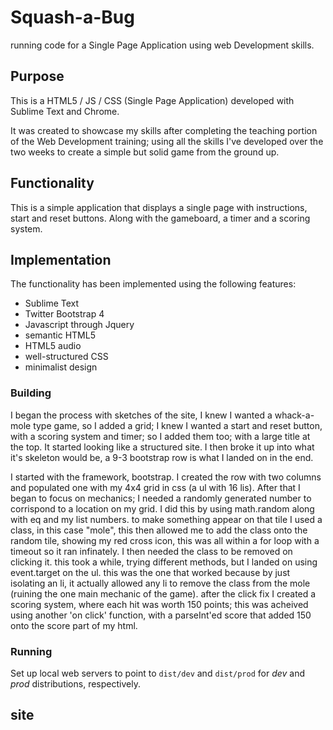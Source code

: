 
Squash-a-Bug
================

running code for a Single Page Application using web Development skills.

## Purpose

This is a HTML5 / JS / CSS (Single Page Application) developed with Sublime Text and Chrome.

It was created to showcase my skills after completing the teaching portion of the Web Development training; using all the skills I've developed over the two weeks to create a simple but solid game from the ground up.

## Functionality

This is a simple application that displays a single page with instructions, start and reset buttons. Along with the gameboard, a timer and a scoring system. 

## Implementation

The functionality has been implemented using the following features:

* Sublime Text
* Twitter Bootstrap 4
* Javascript through Jquery
* semantic HTML5
* HTML5 audio
* well-structured CSS
* minimalist design


### Building

I began the process with sketches of the site, I knew I wanted a whack-a-mole type game, so I added a grid; I knew I wanted a start and reset button, with a scoring system and timer; so I added them too; with a large title at the top. It started looking like a structured site. I then broke it up into what it's skeleton would be, a 9-3 bootstrap row is what I landed on in the end.

I started with the framework, bootstrap. I created the row with two columns and populated one with my 4x4 grid in css (a ul with 16 lis). After that I began to focus on mechanics; I needed a randomly generated number to corrispond to a location on my grid. I did this by using math.random along with eq and my list numbers. to make something appear on that tile I used a class, in this case "mole", this then allowed me to add the class onto the random tile, showing my red cross icon, this was all within a for loop with a timeout so it ran infinately. I then needed the class to be removed on clicking it. this took a while, trying different methods, but I landed on using event.target on the ul. this was the one that worked because by just isolating an li, it actually allowed any li to remove the class from the mole (ruining the one main mechanic of the game). after the click fix I created a scoring system, where each hit was worth 150 points; this was acheived using another 'on click' function, with a parseInt'ed score that added 150 onto the score part of my html.    

### Running

Set up local web servers to point to `dist/dev` and `dist/prod` for _dev_ and _prod_ distributions, respectively.


## site

